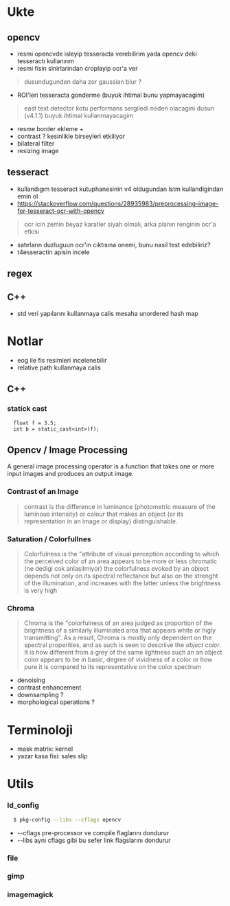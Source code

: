 # Ukte 
## opencv 
 - resmi opencvde isleyip tesseracta verebilirim yada opencv deki tesseractı kullanırım
 - resmi fisin sinirlarindan croplayip ocr'a ver 
 > dusundugunden daha zor
 > gaussian blur ?
 - ROI'leri tesseracta gonderme  (buyuk ihtimal bunu yapmayacagim)
 > east text detector  kotu performans sergiledi neden olacagini dusun (v4.1.1) buyuk ihtimal kullanmayacagim
 - resme border ekleme +
 - contrast ? kesinlikle birseyleri etkiliyor
 - bilateral filter
 - resizing image

 ## tesseract
 - kullandıgım tesseract kutuphanesinin v4 oldugundan lstm kullandigindan emin ol
 - https://stackoverflow.com/questions/28935983/preprocessing-image-for-tesseract-ocr-with-opencv
 > ocr icin zemin beyaz karatler siyah olmalı, arka planın renginin ocr'a etkisi 
 - satırların duzluguun ocr'ın cıktısına onemi, bunu nasil test edebiliriz?
 - t4esseractin apisin incele

 ## regex

 ## C++
 - std veri yapılarını kullanmaya calis mesaha unordered hash map

# Notlar
 - eog ile fis resimleri incelenebilir
 - relative path kullanmaya calis

 ## C++
 ### statick cast
 ```code
   float f = 3.5; 
   int b = static_cast<int>(f); 
 ```

## Opencv / Image Processing
A general image processing operator is a function that takes one or more input images and produces an output image.

### Contrast of an Image
> contrast is the difference in luminance (photometric measure of the luminous intensity) or colour that makes an object (or its representation in an image or display) distinguishable.
### Saturation / Colorfullnes
> Colorfulness is the "attribute of visual perception according to which the perceived color of an area appears to be more or less chromatic (ne dedigi cok anlasilmiyor) the colorfulness evoked by an object depends not only on its spectral reflectance but also on the strenght of the illumination, and increases with the latter unless the brightness is very high
### Chroma
> Chroma is the "colorfulness of an area judged as proportion of the brightness of a similarly illuminated area that appears white or higly transmitting". As a result, Chroma is mostly only dependent on the spectral properities,  and as such is seen to descriive the _object color_. It is how different from a grey of the same lightness such an an object color appears to be
> in basic, degree of vividness of a color or how pure it is compared to its representative on the color spectrum

- denoising
- contrast enhancement 
- downsampling ?
- morphological operations ?

# Terminoloji
 - mask matrix: kernel
 - yazar kasa fisi: sales slip
  

# Utils

### ld_config
```sh
  $ pkg-config --libs --cflags opencv 
 ```
- --cflags pre-processor ve compile flaglarını dondurur 
- --libs aynı cflags gibi bu sefer link flagslarını dondurur
 
### file 
### gimp
### imagemagick